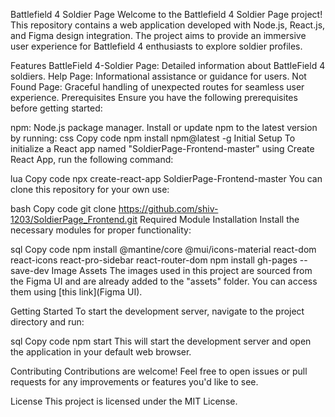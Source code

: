 Battlefield 4 Soldier Page
Welcome to the Battlefield 4 Soldier Page project! This repository contains a web application developed with Node.js, React.js, and Figma design integration. The project aims to provide an immersive user experience for Battlefield 4 enthusiasts to explore soldier profiles.

Features
BattleField 4-Soldier Page: Detailed information about BattleField 4 soldiers.
Help Page: Informational assistance or guidance for users.
Not Found Page: Graceful handling of unexpected routes for seamless user experience.
Prerequisites
Ensure you have the following prerequisites before getting started:

npm: Node.js package manager. Install or update npm to the latest version by running:
css
Copy code
npm install npm@latest -g
Initial Setup
To initialize a React app named "SoldierPage-Frontend-master" using Create React App, run the following command:

lua
Copy code
npx create-react-app SoldierPage-Frontend-master
You can clone this repository for your own use:

bash
Copy code
git clone https://github.com/shiv-1203/SoldierPage_Frontend.git
Required Module Installation
Install the necessary modules for proper functionality:

sql
Copy code
npm install @mantine/core @mui/icons-material react-dom react-icons react-pro-sidebar react-router-dom
npm install gh-pages --save-dev
Image Assets
The images used in this project are sourced from the Figma UI and are already added to the "assets" folder. You can access them using [this link](Figma UI).

Getting Started
To start the development server, navigate to the project directory and run:

sql
Copy code
npm start
This will start the development server and open the application in your default web browser.

Contributing
Contributions are welcome! Feel free to open issues or pull requests for any improvements or features you'd like to see.

License
This project is licensed under the MIT License.
